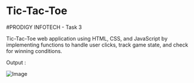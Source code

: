 # Tic-Tac-Toe

#PRODIGY INFOTECH - Task 3

Tic-Tac-Toe web application using HTML, CSS, and JavaScript by implementing functions to handle user clicks, track game state, and check for winning conditions.

Output :

![Image](https://github.com/user-attachments/assets/2e02625f-ded5-43d3-bc6e-1f9e266b720a)
